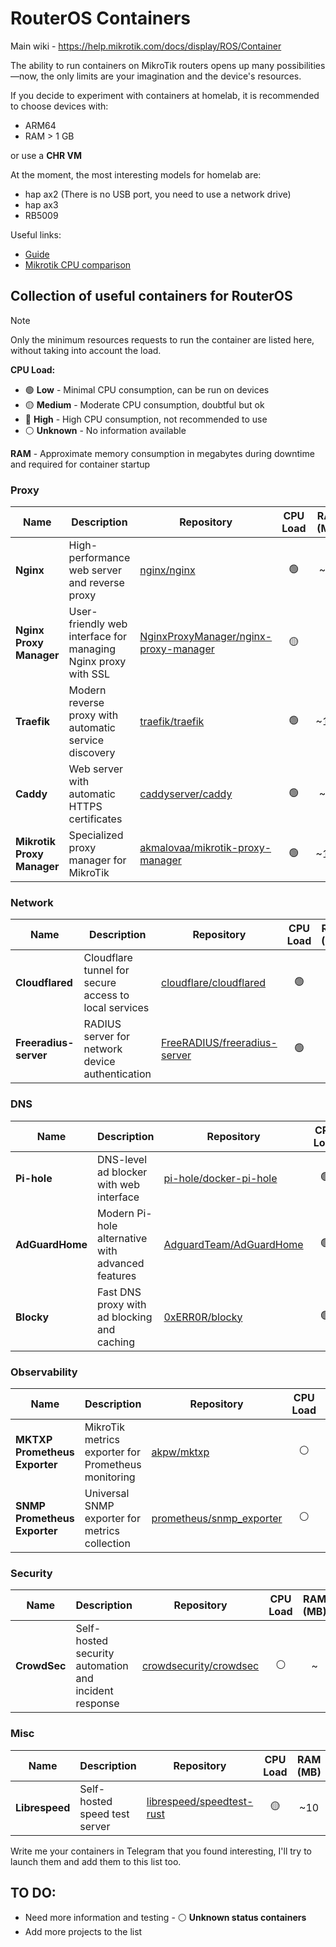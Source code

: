 # RouterOS Containers

Main wiki - https://help.mikrotik.com/docs/display/ROS/Container

The ability to run containers on MikroTik routers opens up many possibilities—now, the only limits are your imagination and the device's resources.

If you decide to experiment with containers at homelab, it is recommended to choose devices with:

- ARM64
- RAM > 1 GB

or use a **CHR VM**

At the moment, the most interesting models for homelab are:

- hap ax2 (There is no USB port, you need to use a network drive)
- hap ax3
- RB5009

Useful links:
- [Guide](https://github.com/akmalovaa/mikrotik-containers/blob/main/guide.md)
- [Mikrotik CPU comparison](https://github.com/akmalovaa/mikrotik-containers/blob/main/benchmark_cpu.md)


## Collection of useful containers for RouterOS

> [!NOTE]  
> Only the minimum resources requests to run the container are listed here, without taking into account the load.

**CPU Load:**
- 🟢 **Low** - Minimal CPU consumption, can be run on devices
- 🟡 **Medium** - Moderate CPU consumption, doubtful but ok
- 🔴 **High** - High CPU consumption, not recommended to use
- ⚪ **Unknown** - No information available

**RAM** - Approximate memory consumption in megabytes during downtime and required for container startup



### Proxy

| Name | Description | Repository | CPU Load | RAM (MB) |
|------|-------------|------------|:--------:|:--------:|
| **Nginx** | High-performance web server and reverse proxy | [nginx/nginx](https://github.com/nginx/nginx) | 🟢 | ~15 |
| **Nginx Proxy Manager** | User-friendly web interface for managing Nginx proxy with SSL | [NginxProxyManager/nginx-proxy-manager](https://github.com/NginxProxyManager/nginx-proxy-manager) | 🟡 | ~ |
| **Traefik** | Modern reverse proxy with automatic service discovery | [traefik/traefik](https://github.com/traefik/traefik) | 🟢 | ~125 |
| **Caddy** | Web server with automatic HTTPS certificates | [caddyserver/caddy](https://github.com/caddyserver/caddy) | 🟢 | ~20 |
| **Mikrotik Proxy Manager** | Specialized proxy manager for MikroTik | [akmalovaa/mikrotik-proxy-manager](https://github.com/akmalovaa/mikrotik-proxy-manager) | 🟢 | ~120 |

### Network

| Name | Description | Repository | CPU Load | RAM (MB) |
|------|-------------|------------|:--------:|:--------:|
| **Cloudflared** | Cloudflare tunnel for secure access to local services | [cloudflare/cloudflared](https://github.com/cloudflare/cloudflared) | 🟢 | ~ |
| **Freeradius-server** | RADIUS server for network device authentication | [FreeRADIUS/freeradius-server](https://github.com/FreeRADIUS/freeradius-server) | 🟢 | ~ |

### DNS

| Name | Description | Repository | CPU Load | RAM (MB) |
|------|-------------|------------|:--------:|:--------:|
| **Pi-hole** | DNS-level ad blocker with web interface | [pi-hole/docker-pi-hole](https://github.com/pi-hole/docker-pi-hole) | 🟢 | ~ |
| **AdGuardHome** | Modern Pi-hole alternative with advanced features | [AdguardTeam/AdGuardHome](https://github.com/AdguardTeam/AdGuardHome) | 🟢 | ~80 |
| **Blocky** | Fast DNS proxy with ad blocking and caching | [0xERR0R/blocky](https://github.com/0xERR0R/blocky) | 🟢 | ~ |

### Observability

| Name | Description | Repository | CPU Load | RAM (MB) |
|------|-------------|------------|:--------:|:--------:|
| **MKTXP Prometheus Exporter** | MikroTik metrics exporter for Prometheus monitoring | [akpw/mktxp](https://github.com/akpw/mktxp) | ⚪ | ~ |
| **SNMP Prometheus Exporter** | Universal SNMP exporter for metrics collection | [prometheus/snmp_exporter](https://github.com/prometheus/snmp_exporter) | ⚪ | ~ |

### Security

| Name | Description | Repository | CPU Load | RAM (MB) |
|------|-------------|------------|:--------:|:--------:|
| **CrowdSec** | Self-hosted security automation and incident response | [crowdsecurity/crowdsec](https://github.com/crowdsecurity/crowdsec) | ⚪ | ~ |


### Misc

| Name | Description | Repository | CPU Load | RAM (MB) |
|------|-------------|------------|:--------:|:--------:|
| **Librespeed** | Self-hosted speed test server | [librespeed/speedtest-rust](https://github.com/librespeed/speedtest-rust) | 🟡 | ~10 |


Write me your containers in Telegram that you found interesting, I'll try to launch them and add them to this list too.


## TO DO:

- Need more information and testing - ⚪ **Unknown status containers**
- Add more projects to the list
